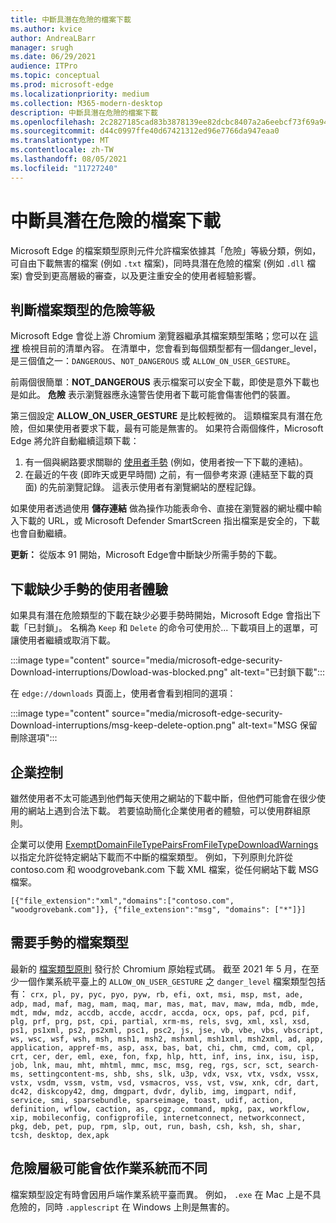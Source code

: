 ```yaml
---
title: 中斷具潛在危險的檔案下載
ms.author: kvice
author: AndreaLBarr
manager: srugh
ms.date: 06/29/2021
audience: ITPro
ms.topic: conceptual
ms.prod: microsoft-edge
ms.localizationpriority: medium
ms.collection: M365-modern-desktop
description: 中斷具潛在危險的檔案下載
ms.openlocfilehash: 2c2827185cad83b3878139ee82dcbc8407a2a6eebcf73f69a9481430c29f3db9
ms.sourcegitcommit: d44c0997ffe40d67421312ed96e7766da947eaa0
ms.translationtype: MT
ms.contentlocale: zh-TW
ms.lasthandoff: 08/05/2021
ms.locfileid: "11727240"
---
```

# <a name="interrupting-downloads-of-potentially-dangerous-files"></a>中斷具潛在危險的檔案下載

Microsoft Edge 的檔案類型原則元件允許檔案依據其「危險」等級分類，例如，可自由下載無害的檔案 (例如 `.txt` 檔案)，同時具潛在危險的檔案 (例如 `.dll` 檔案) 會受到更高層級的審查，以及更注重安全的使用者經驗影響。

## <a name="determining-the-danger-level-of-a-file-type"></a>判斷檔案類型的危險等級

Microsoft Edge 會從上游 Chromium 瀏覽器繼承其檔案類型策略；您可以在 [這裡](https://source.chromium.org/chromium/chromium/src/+/main:components/safe_browsing/core/resources/download_file_types.asciipb) 檢視目前的清單內容。 在清單中，您會看到每個類型都有一個danger_level，是三個值之一：`DANGEROUS`、`NOT_DANGEROUS` 或 `ALLOW_ON_USER_GESTURE`。

前兩個很簡單：**NOT_DANGEROUS** 表示檔案可以安全下載，即使是意外下載也是如此。 **危險** 表示瀏覽器應永遠警告使用者下載可能會傷害他們的裝置。

第三個設定 **ALLOW_ON_USER_GESTURE** 是比較輕微的。 這類檔案具有潛在危險，但如果使用者要求下載，最有可能是無害的。 如果符合兩個條件，Microsoft Edge 將允許自動繼續這類下載：

1. 有一個與網路要求關聯的 [使用者手勢](https://textslashplain.com/2020/05/18/browser-basics-user-gestures/) (例如，使用者按一下下載的連結)。
2. 在最近的午夜 (即昨天或更早時間) 之前，有一個參考來源 (連結至下載的頁面) 的先前瀏覽記錄。 這表示使用者有瀏覽網站的歷程記錄。

如果使用者透過使用 **儲存連結** 做為操作功能表命令、直接在瀏覽器的網址欄中輸入下載的 URL，或 Microsoft Defender SmartScreen 指出檔案是安全的，下載也會自動繼續。

**更新：** 從版本 91 開始，Microsoft Edge會中斷缺少所需手勢的下載。

## <a name="user-experience-for-downloads-lacking-gestures"></a>下載缺少手勢的使用者體驗

如果具有潛在危險類型的下載在缺少必要手勢時開始，Microsoft Edge 會指出下載「已封鎖」。 名稱為 `Keep` 和 `Delete` 的命令可使用於...  下載項目上的選單，可讓使用者繼續或取消下載。

:::image type="content" source="media/microsoft-edge-security-Download-interruptions/Dowload-was-blocked.png" alt-text="已封鎖下載":::

在 `edge://downloads` 頁面上，使用者會看到相同的選項：

:::image type="content" source="media/microsoft-edge-security-Download-interruptions/msg-keep-delete-option.png" alt-text="MSG 保留刪除選項":::

## <a name="enterprise-controls"></a>企業控制

雖然使用者不太可能遇到他們每天使用之網站的下載中斷，但他們可能會在很少使用的網站上遇到合法下載。 若要協助簡化企業使用者的體驗，可以使用群組原則。

企業可以使用 [ExemptDomainFileTypePairsFromFileTypeDownloadWarnings](/deployedge/microsoft-edge-policies#exemptdomainfiletypepairsfromfiletypedownloadwarnings) 以指定允許從特定網站下載而不中斷的檔案類型。 例如，下列原則允許從 contoso.com 和 woodgrovebank.com 下載 XML 檔案，從任何網站下載 MSG 檔案。

`[{"file_extension":"xml","domains":["contoso.com", "woodgrovebank.com"]},
{"file_extension":"msg", "domains": ["*"]}]`

## <a name="file-types-requiring-a-gesture"></a>需要手勢的檔案類型

最新的 [檔案類型原則](https://source.chromium.org/chromium/chromium/src/+/main:components/safe_browsing/core/resources/download_file_types.asciipb) 發行於 Chromium 原始程式碼。 截至 2021 年 5 月，在至少一個作業系統平臺上的 `ALLOW_ON_USER_GESTURE` 之 `danger_level` 檔案類型包括有：
`crx, pl, py, pyc, pyo, pyw, rb, efi, oxt, msi, msp, mst, ade, adp, mad, maf, mag, mam, maq, mar, mas, mat, mav, maw, mda, mdb, mde, mdt, mdw, mdz, accdb, accde, accdr, accda, ocx, ops, paf, pcd, pif, plg, prf, prg, pst, cpi, partial, xrm-ms, rels, svg, xml, xsl, xsd, ps1, ps1xml, ps2, ps2xml, psc1, psc2, js, jse, vb, vbe, vbs, vbscript, ws, wsc, wsf, wsh, msh, msh1, msh2, mshxml, msh1xml, msh2xml, ad, app, application, appref-ms, asp, asx, bas, bat, chi, chm, cmd, com, cpl, crt, cer, der, eml, exe, fon, fxp, hlp, htt, inf, ins, inx, isu, isp, job, lnk, mau, mht, mhtml, mmc, msc, msg, reg, rgs, scr, sct, search-ms, settingcontent-ms, shb, shs, slk, u3p, vdx, vsx, vtx, vsdx, vssx, vstx, vsdm, vssm, vstm, vsd, vsmacros, vss, vst, vsw, xnk, cdr, dart, dc42, diskcopy42, dmg, dmgpart, dvdr, dylib, img, imgpart, ndif, service, smi, sparsebundle, sparseimage, toast, udif, action, definition, wflow, caction, as, cpgz, command, mpkg, pax, workflow, xip, mobileconfig, configprofile, internetconnect, networkconnect, pkg, deb, pet, pup, rpm, slp, out, run, bash, csh, ksh, sh, shar, tcsh, desktop, dex,apk`

## <a name="danger-level-may-vary-by-operating-system"></a>危險層級可能會依作業系統而不同

檔案類型設定有時會因用戶端作業系統平臺而異。 例如， `.exe` 在 Mac 上是不具危險的，同時 `.applescript` 在 Windows 上則是無害的。
